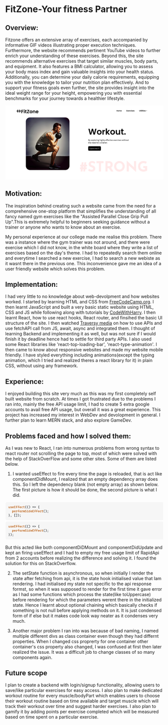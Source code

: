 # FitZone-Your fitness Partner

## Overview:
Fitzone offers an extensive array of exercises, each accompanied by informative GIF videos illustrating proper execution techniques. Furthermore, the website recommends pertinent YouTube videos to further enrich your understanding of these exercises. Beyond this, the site recommends alternative exercises that target similar muscles, body parts, and equipment. It also features a BMI calculator, allowing you to assess your body mass index and gain valuable insights into your health status. Additionally, you can determine your daily calorie requirements, equipping you with the knowledge to tailor your nutrition plan effectively. And to support your fitness goals even further, the site provides insight into the ideal weight range for your height, empowering you with essential benchmarks for your journey towards a healthier lifestyle.


![homepage](src/assets/homepage.png)

## Motivation:
The inspiration behind creating such a website came from the need for a comprehensive one-stop platform that simplifies the understanding of all fancy named gym exercises like the "Assisted Parallel Close Grip Pull Up".This is extremely helpful to beginners seeking guidance without a trainer or anyone who wants to know about an exercise.

My personal experience at our college made me realise this problem. There was a instance where the gym trainer was not around, and there were exercise which I did not know, in the white board where they write a list of exercises based on the day's theme. I had to repeatedly search them online and everytime I searched a new exercise, I had to search a new webiste as it wasnt there in the previous one. This inconvenience gave me an idea of a user friendly website which solves this problem.

## Implementation:
I had very little to no knowledge about web-devolpment and how websites worked. I started by learning HTML and CSS from [FreeCodeCamp.org](https://www.youtube.com/c/Freecodecamp). I then learnt JavaScript and built a very basic static website using HTML, CSS and JS while following along with tutorials by [CodeWithHarry](https://www.youtube.com/@CodeWithHarry). I then learnt React, how to use react hooks, React router, and finsihed the basic UI structure of the site. I then watched [Traversy media](https://www.youtube.com/channel/UC29ju8bIPH5as8OGnQzwJyA) on how to use APIs and use fetchAPI call from JS, await, async and integrated them. I thought of learning Backend and implementing it as well, but was not sure if I would finish it by deadline hence had to settle for third party APIs. I also used some React libraries like 'react-top-loading-bar', 'react-type-animation'. I then came to know about responsive websites and made my website mobile friendly. I have styled everything including animations(except the typing animation, which I tried and realized theres a react library for it) in plain CSS, without using any framework. 

## Experience:
I enjoyed building this site very much as this was my first completely self built website from scratch. At times I got frustrated due to the problems I ran into, mainly the free API usage limit, I had to create 5 extra google accounts to avail free API usage, but overall it was a great experience. This project has increased my interest in WebDev and devolopment in general. I further plan to learn MERN stack, and also explore GameDev. 

## Problems faced and how I solved them:
As I was new to React, I ran into numerous problems from wrong syntax to react router not scrolling the page to top, most of which were solved with the help of StackOverFlow and some other sites. Some of them are listed below.

1. I wanted useEffect to fire every time the page is reloaded, that is act like componentDidMount, I realized that an empty dependency array does this. So I left the dependency blank (not empty array) as shown below. The first picture is how it should be done, the second picture is what I did.


![problem](src/assets/problem.png) 
![problem](src/assets/problem1.png)


But this acted like both componentDiDMount and componentDidUpdate and kept an firing useEffect and I had to empty my free usage limit of RapidApi from 2 accounts before realizing the difference and solving it. I found the solution for this on StackOverflow.


2. The setState function is asynchronous, so when initially I render the state after fetching from api, it is the state hook initialised value that Iam rendering. I had initialised my state not specific to the api response formst, so when it was supposed to render for the first time it gave error as I had some functions which process the state(like toUppercase) before rendering for which the parameters werent there in the initialized state. Hence I learnt about optional chaining which basically checks if something is not null before applying methods on it. It is just condensed form of if else but it makes code look way neater as it condenses very much. 


3. Another major problem I ran into was because of bad naming, I named multiple different divs as class container even though they had differnt properties. When I changed css proprerty for one container other container's css property also changed, I was confused at first then later realized the issue. It was a difficult job to change classes of so many components again.

## Future scope

I plan to create a backend with login/signup functionality, allowing users to save/like particular exercises for easy access.
I also plan to make dedicated workout routine for every muscle/bodyPart which enables users to choose their workout routine based on time available and target muscle which will track their workout over time and suggest harder exercises.
I also plan to gamify it by adding points per exercise completed which will be measured based on time spent on a particular exercise.


